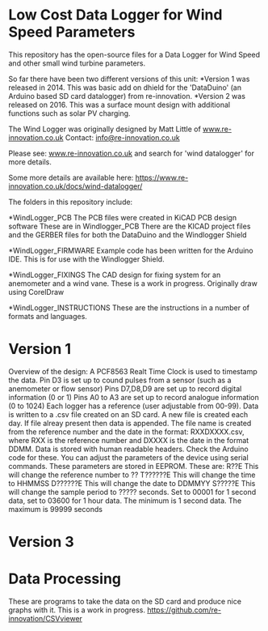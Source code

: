 # Low Cost Data Logger for Wind Speed Parameters
This repository has the open-source files for a Data Logger for Wind Speed and other small wind turbine parameters.

So far there have been two different versions of this unit:
*Version 1 was released in 2014. This was basic add on dhield for the 'DataDuino' (an Arduino based SD card datalogger) from re-innovation.
*Version 2 was released on 2016. This was a surface mount design with additional functions such as solar PV charging.

The Wind Logger was originally designed by Matt Little of www.re-innovation.co.uk
Contact: info@re-innovation.co.uk

Please see: www.re-innovation.co.uk and search for 'wind datalogger' for more details.

Some more details are available here:
https://www.re-innovation.co.uk/docs/wind-datalogger/

The folders in this repository include:
	
*WindLogger_PCB
The PCB files were created in KiCAD PCB design software
These are in Windlogger_PCB
There are the KICAD project files and the GERBER files for both the DataDuino and the Windlogger Shield	

*WindLogger_FIRMWARE
Example code has been written for the Arduino IDE.
This is for use with the Windlogger Shield.	

*WindLogger_FIXINGS
The CAD design for fixing system for an anemometer and a wind vane.
These is a work in progress. Originally draw using CorelDraw
	
*WindLogger_INSTRUCTIONS
These are the instructions in a number of formats and languages.

# Version 1
Overview of the design:
  A PCF8563 Realt Time Clock is used to timestamp the data.
  Pin D3 is set up to cound pulses from a sensor (such as a anemometer or flow sensor)
  Pins D7,D8,D9 are set up to record digital information (0 or 1)
  Pins A0 to A3 are set up to record analogue information (0 to 1024)
  Each logger has a reference (user adjustable from 00-99).
  Data is written to a .csv file created on an SD card.
  A new file is created each day. If file alreay present then data is appended.
  The file name is created from the reference number and the date in the format:
  RXXDXXXX.csv, where RXX is the reference number and DXXXX is the date in the format DDMM. 
  Data is stored with human readable headers. Check the Arduino code for these.
  You can adjust the parameters of the device using serial commands. These parameters are stored in EEPROM.
  These are:
  R??E
  This will change the reference number to ??
  T??????E
  This will change the time to HHMMSS
  D??????E
  This will change the date to DDMMYY
  S?????E
  This will change the sample period to ????? seconds. Set to 00001 for 1 second data, set to 03600 for 1 hour data.
  The minimum is 1 second data. The maximum is 99999 seconds

 # Version 3
 

#  Data Processing
These are programs to take the data on the SD card and produce nice graphs with it.
This is a work in progress.
https://github.com/re-innovation/CSVviewer

 
